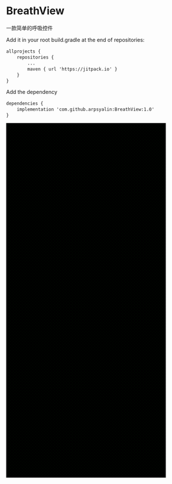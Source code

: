 # BreathView
一款简单的呼吸控件

Add it in your root build.gradle at the end of repositories:


	allprojects {
		repositories {
			...
			maven { url 'https://jitpack.io' }
		}
	}
  
  Add the dependency
  
  
  	dependencies {
		implementation 'com.github.arpsyalin:BreathView:1.0'
	}
  
![image](https://github.com/arpsyalin/BreathView/blob/master/images/1597930210639257.gif)  
